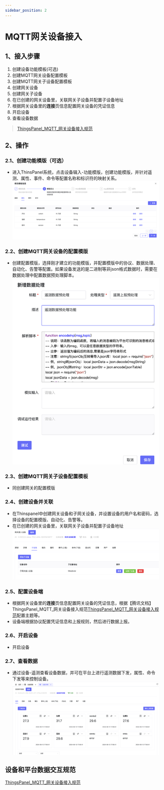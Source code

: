 ```yaml
---
sidebar_position: 2
---
```


# MQTT网关设备接入

## 1、接入步骤

1. 创建设备功能模板(可选)
2. 创建MQTT网关设备配置模板
3. 创建MQTT网关子设备配置模板
4. 创建网关设备
5. 创建网关子设备
6. 在已创建的网关设备里，关联网关子设备并配置子设备地址
7. 根据网关设备里的**连接**页信息配置网关设备的凭证信息
8. 开启设备
9. 查看设备数据

> [ThingsPanel_MQTT_网关设备接入规范](https://docs.qq.com/doc/DZXlnb25scnZRc1dK)

## 2、操作

### 2.1、创建功能模版（可选）

- 进入ThinsPanel系统，点击设备辑入-功能模版，创建功能模版，并针对遥测、属性、事件、命令等配置名称和标识符的映射关系。
![descript](./image/image19.png)

### 2.2、创建MQTT网关设备的配置模版

- 创建配置模版，选择刚才建立的功能模版，并配置模版中的协议、数据处理、自动化、告警等配置。如果设备发送的是二进制等非json格式数据时，需要在数据处理中配置数据预处理脚本。
![descript](./image/image20.png)

### 2.3、创建MQTT网关子设备配置模板

- 同创建网关的配置模版

### 2.4、创建设备并关联

- 在Thinspanel中创建网关设备和子网关设备，并设置设备的用户名和密码，选择设备的配置模版、自动化、告警等。
- 在已创建的网关设备里，关联网关子设备并配置子设备地址
![descript](./image/image21.png)

### 2.5、配置设备端

- 根据网关设备里的**连接**页信息配置网关设备的凭证信息，根据【腾讯文档】ThingsPanel_MQTT_网关设备接入规范[ThingsPanel_MQTT_网关设备接入规范](https://docs.qq.com/doc/DZXlnb25scnZRc1dK)配置主题等。
- 设备端根据协议配置凭证信息和上报规则，然后进行数据上报。

### 2.6、开启设备

- 开启设备

### 2.7、查看数据

- 通过设备-遥测查看设备数据，并可在平台上进行遥测数据下发，属性、命令下发等来控制设备。
![descript](./image/image22.png)

## 设备和平台数据交互规范

[ThingsPanel_MQTT_网关设备接入规范](https://docs.qq.com/doc/DZXlnb25scnZRc1dK)
